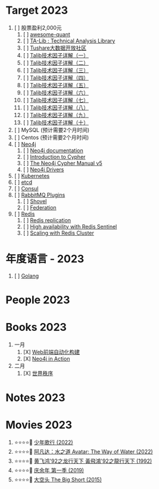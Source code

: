 # Target 2023

1. [ ] 股票盈利2,000元
    1. [ ] [awesome-quant](https://github.com/wilsonfreitas/awesome-quant)
    1. [ ] [TA-Lib : Technical Analysis Library](https://www.ta-lib.org/function.html)
    1. [ ] [Tushare大数据开放社区](https://tushare.pro/)
    1. [ ] [Talib技术因子详解（一）](https://blog.csdn.net/suiyingy/article/details/118559472)
    1. [ ] [Talib技术因子详解（二）](https://blog.csdn.net/suiyingy/article/details/118629286)
    1. [ ] [Talib技术因子详解（三）](https://blog.csdn.net/suiyingy/article/details/118653036)
    1. [ ] [Talib技术因子详解（四）](https://blog.csdn.net/suiyingy/article/details/118658855)
    1. [ ] [Talib技术因子详解（五）](https://blog.csdn.net/suiyingy/article/details/118661660)
    1. [ ] [Talib技术因子详解（六）](https://blog.csdn.net/suiyingy/article/details/118661696)
    1. [ ] [Talib技术因子详解（七）](https://blog.csdn.net/suiyingy/article/details/118661707)
    1. [ ] [Talib技术因子详解（八）](https://blog.csdn.net/suiyingy/article/details/118661718)
    1. [ ] [Talib技术因子详解（九）](https://blog.csdn.net/suiyingy/article/details/118661746)
    1. [ ] [Talib技术因子详解（十）](https://blog.csdn.net/suiyingy/article/details/118661808)
1. [ ] MySQL (预计需要2个月时间)
1. [ ] Centos (预计需要2个月时间)
1. [ ] [Neo4j](https://neo4j.com/)
    1. [ ] [Neo4j documentation](https://neo4j.com/docs/)
    1. [ ] [Introduction to Cypher](https://neo4j.com/docs/getting-started/current/cypher-intro/)
    1. [ ] [The Neo4j Cypher Manual v5](https://neo4j.com/docs/cypher-manual/current/)
    1. [ ] [Neo4j Drivers](https://neo4j.com/docs/getting-started/current/languages-guides/)
1. [ ] [Kubernetes](https://kubernetes.io/)
1. [ ] [etcd](https://etcd.io/)
1. [ ] [Consul](https://www.consul.io/)
1. [ ] [RabbitMQ Plugins](https://rabbitmq.com/plugins.html)
    1. [ ] [Shovel](https://rabbitmq.com/shovel.html)
    1. [ ] [Federation](https://rabbitmq.com/federation.html)
1. [ ] [Redis](https://redis.io/docs/)
    1. [ ] [Redis replication](https://redis.io/docs/management/replication/)
    1. [ ] [High availability with Redis Sentinel](https://redis.io/docs/management/sentinel/)
    1. [ ] [Scaling with Redis Cluster](https://redis.io/docs/management/scaling/)

# 年度语言 - 2023

1. [ ] [Golang](https://golang.google.cn/)

# People 2023

# Books 2023

1. 一月
    1. [X] [Web前端自动化构建](https://book.douban.com/subject/27153144/)
    1. [X] [Neo4j in Action](https://book.douban.com/subject/20398205/)
1. 二月
    1. [X] [世界秩序](https://book.douban.com/subject/26435040/)

# Notes 2023

# Movies 2023
1. :star::star::star::star::dizzy: [少年歌行 (2022)](https://movie.douban.com/subject/35284451/)
1. :star::star::star::star::dizzy: [阿凡达：水之道 Avatar: The Way of Water (2022)](https://movie.douban.com/subject/4811774/)
1. :star::star::star::star::dizzy: [黄飞鸿'92之龙行天下 黃飛鴻'92之龍行天下 (1992)](https://movie.douban.com/subject/1294549/)
1. :star::star::star::star::dizzy: [庆余年 第一季 (2019)](https://movie.douban.com/subject/25853071/)
1. :star::star::star::star::dizzy: [大空头 The Big Short (2015)](https://movie.douban.com/subject/26303622/)

